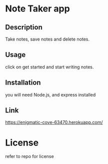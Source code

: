 # Note Taker app

## Description
Take notes, save notes and delete notes.


## Usage 
click on get started and start writing notes.

## Installation 
you will need Node.js, and express installed

## Link
https://enigmatic-cove-63470.herokuapp.com/


# License
refer to repo for license


